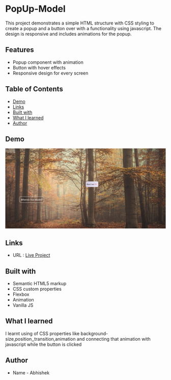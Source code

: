 # PopUp-Model

This project demonstrates a simple HTML structure with CSS styling to create a popup and a button over with a functionality using javascript. The design is responsive and includes animations for the popup. 

## Features
- Popup component with animation
- Button with hover effects
- Responsive design for every screen


## Table of Contents

- [Demo](#demo)
- [Links](#links)
- [Built with](#built-with)
- [What I learned](#what-i-learned)
- [Author](#author)

## Demo

![](popup.png)

## Links
- URL : [Live Project](https://abhi1226l.github.io/PopUp-Model/)

## Built with

- Semantic HTML5 markup
- CSS custom properties
- Flexbox
- Animation
- Vanilla JS

## What I learned

 I learnt using of CSS properties like background-size,position,,transition,animation and connecting that animation with javascript while the button is clicked

 ## Author

- Name - Abhishek


